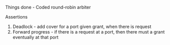 Things done -
Coded round-robin arbiter


Assertions
1. Deadlock - add cover for a port given grant, when there is request
2. Forward progress - if there is a request at a port, then there must a grant eventually at that port

